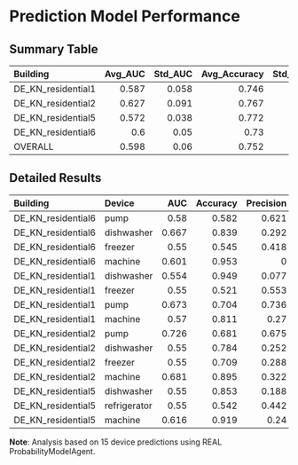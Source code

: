 # Prediction Model Performance

## Summary Table

| Building           |   Avg_AUC |   Std_AUC |   Avg_Accuracy |   Std_Accuracy |   Total_Samples |
|:-------------------|----------:|----------:|---------------:|---------------:|----------------:|
| DE_KN_residential1 |     0.587 |     0.058 |          0.746 |          0.18  |           63488 |
| DE_KN_residential2 |     0.627 |     0.091 |          0.767 |          0.095 |           99756 |
| DE_KN_residential5 |     0.572 |     0.038 |          0.772 |          0.201 |           70620 |
| DE_KN_residential6 |     0.6   |     0.05  |          0.73  |          0.198 |           86132 |
| OVERALL            |     0.598 |     0.06  |          0.752 |          0.153 |          319996 |

## Detailed Results

| Building           | Device       |   AUC |   Accuracy |   Precision |   Recall |   Samples |   Positive_Rate |
|:-------------------|:-------------|------:|-----------:|------------:|---------:|----------:|----------------:|
| DE_KN_residential6 | pump         | 0.58  |      0.582 |       0.621 |    0.772 |     21533 |           0.598 |
| DE_KN_residential6 | dishwasher   | 0.667 |      0.839 |       0.292 |    0.058 |     21533 |           0.149 |
| DE_KN_residential6 | freezer      | 0.55  |      0.545 |       0.418 |    0.212 |     21533 |           0.42  |
| DE_KN_residential6 | machine      | 0.601 |      0.953 |       0     |    0     |     21533 |           0.047 |
| DE_KN_residential1 | dishwasher   | 0.554 |      0.949 |       0.077 |    0.003 |     15872 |           0.05  |
| DE_KN_residential1 | freezer      | 0.55  |      0.521 |       0.553 |    0.69  |     15872 |           0.551 |
| DE_KN_residential1 | pump         | 0.673 |      0.704 |       0.736 |    0.898 |     15872 |           0.698 |
| DE_KN_residential1 | machine      | 0.57  |      0.811 |       0.27  |    0.018 |     15872 |           0.183 |
| DE_KN_residential2 | pump         | 0.726 |      0.681 |       0.675 |    0.721 |     24939 |           0.51  |
| DE_KN_residential2 | dishwasher   | 0.55  |      0.784 |       0.252 |    0.038 |     24939 |           0.201 |
| DE_KN_residential2 | freezer      | 0.55  |      0.709 |       0.288 |    0.015 |     24939 |           0.284 |
| DE_KN_residential2 | machine      | 0.681 |      0.895 |       0.322 |    0.03  |     24939 |           0.102 |
| DE_KN_residential5 | dishwasher   | 0.55  |      0.853 |       0.188 |    0.018 |     23540 |           0.138 |
| DE_KN_residential5 | refrigerator | 0.55  |      0.542 |       0.442 |    0.279 |     23540 |           0.426 |
| DE_KN_residential5 | machine      | 0.616 |      0.919 |       0.24  |    0.003 |     23540 |           0.081 |

**Note**: Analysis based on 15 device predictions using REAL ProbabilityModelAgent.
